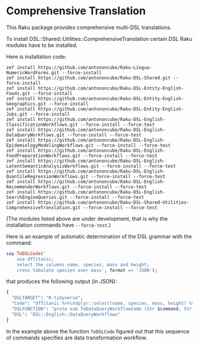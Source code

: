 # Comprehensive Translation

This Raku package provides comprehensive multi-DSL translations.

To install DSL::Shared::Utilities::ComprehensiveTranslation certain DSL Raku modules have to be installed.

Here is installation code:

```shell
zef install https://github.com/antononcube/Raku-Lingua-NumericWordForms.git --force-install
zef install https://github.com/antononcube/Raku-DSL-Shared.git --force-install
zef install https://github.com/antononcube/Raku-DSL-Entity-English-Foods.git --force-install
zef install https://github.com/antononcube/Raku-DSL-Entity-English-Geographics.git --force-install
zef install https://github.com/antononcube/Raku-DSL-Entity-English-Jobs.git --force-install
zef install https://github.com/antononcube/Raku-DSL-English-ClassificationWorkflows.git --force-install --force-test
zef install https://github.com/antononcube/Raku-DSL-English-DataQueryWorkflows.git --force-install --force-test
zef install https://github.com/antononcube/Raku-DSL-English-EpidemiologyModelingWorkflows.git --force-install --force-test
zef install https://github.com/antononcube/Raku-DSL-English-FoodPreparationWorkflows.git --force-install --force-test
zef install https://github.com/antononcube/Raku-DSL-English-LatentSemanticAnalysisWorkflows.git --force-install --force-test
zef install https://github.com/antononcube/Raku-DSL-English-QuantileRegressionWorkflows.git --force-install --force-test
zef install https://github.com/antononcube/Raku-DSL-English-RecommenderWorkflows.git --force-install --force-test
zef install https://github.com/antononcube/Raku-DSL-English-SearchEngineQueries.git --force-install --force-test
zef install https://github.com/antononcube/Raku-DSL-Shared-Utilities-ComprehensiveTranslation.git --force-install --force-test
```

(The modules listed above are under development, that is why the installation commands have `--force-test`.)

Here is an example of automatic determination of the DSL grammar with the command:

```raku
say ToDSLCode('
    use dfTitanic;
    select the columns name, species, mass and height;
    cross tabulate species over mass', format => 'JSON');
```

that produces the following output (in JSON):

```raku
{
  "DSLTARGET": "R-tidyverse",
  "Code": "dfTitanic %>%\ndplyr::select(name, species, mass, height) %>%\n(function(x) as.data.frame(xtabs( formula = mass ~ species, data = x ), stringsAsFactors=FALSE ))",
  "DSLFUNCTION": "proto sub ToDataQueryWorkflowCode (Str $command, Str $target = \"tidyverse\") {*}",
  "DSL": "DSL::English::DataQueryWorkflows"
}
```

In the example above the function `ToDSLCode` figured out that this sequence of commands specifies are data transformation workflow.